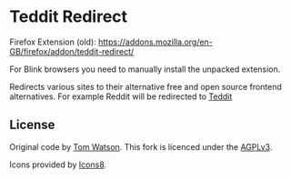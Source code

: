 # Teddit Redirect

Firefox Extension (old):
https://addons.mozilla.org/en-GB/firefox/addon/teddit-redirect/

For Blink browsers you need to manually install the unpacked extension.

Redirects various sites to their alternative free and open source frontend alternatives.
For example Reddit will be redirected to [Teddit](https://codeberg.org/teddit/teddit)

## License

Original code by [Tom Watson](https://github.com/tom-james-watson/old-reddit-redirect). This fork is licenced under the [AGPLv3](LICENSE.txt).

Icons provided by [Icons8](https://icons8.com/).
